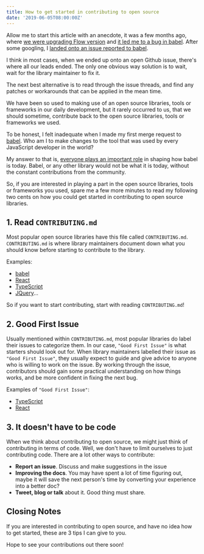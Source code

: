 ```yaml
---
title: How to get started in contributing to open source
date: '2019-06-05T08:00:00Z'
---
```


Allow me to start this article with an anecdote, it was a few months ago, where [we were upgrading Flow version](https://dev.wgao19.cc/2019-04-17__making-flow-happy-after-0.85/) and [it led me to a bug in babel](https://lihautan.com/parsing-error-flow-type-parameter-instantiation/). After some googling, I [landed onto an issue reported to babel](https://github.com/babel/babel/issues/9240).

I think in most cases, when we ended up onto an open Github issue, there's where all our leads ended. The only one obvious way solution is to wait, wait for the library maintainer to fix it.

The next best alternative is to read through the issue threads, and find any patches or workarounds that can be applied in the mean time.

We have been so used to making use of an open source libraries, tools or frameworks in our daily development, but it rarely occurred to us, that we should sometime, contribute back to the open source libraries, tools or frameworks we used.

To be honest, I felt inadequate when I made my first merge request to [babel](https://github.com/babel/babel). Who am I to make changes to the tool that was used by every JavaScript developer in the world?

My answer to that is, [everyone plays an important role](https://github.com/babel/babel/graphs/contributors) in shaping how babel is today. Babel, or any other library would not be what it is today, without the constant contributions from the community.

So, if you are interested in playing a part in the open source libraries, tools or frameworks you used, spare me a few more minutes to read my following two cents on how you could get started in contributing to open source libraries.

## 1. Read `CONTRIBUTING.md`

Most popular open source libraries have this file called `CONTRIBUTING.md`. `CONTRIBUTING.md` is where library maintainers document down what you should know before starting to contribute to the library.

Examples:
- [babel](https://github.com/babel/babel/blob/master/CONTRIBUTING.md)
- [React](https://github.com/facebook/react/blob/master/CONTRIBUTING.md)
- [TypeScript](https://github.com/microsoft/typescript/blob/master/CONTRIBUTING.md)
- [JQuery](https://github.com/jquery/jquery/blob/master/CONTRIBUTING.md)...

So if you want to start contributing, start with reading `CONTRIBUTING.md`!

## 2. Good First Issue

Usually mentioned within `CONTRIBUTING.md`, most popular libraries do label their issues to categorize them. In our case, `"Good First Issue"` is what starters should look out for. When library maintainers labelled their issue as `"Good First Issue"`, they usually expect to guide and give advice to anyone who is willing to work on the issue. By working through the issue, contributors should gain some practical understanding on how things works, and be more confident in fixing the next bug.

Examples of `"Good First Issue"`:
- [TypeScript](github.com/microsoft/TypeScript/issues?q=is%3Aopen+is%3Aissue+label%3A%22good+first+issue%22)
- [React](https://github.com/facebook/react/issues?q=is%3Aopen+is%3Aissue+label%3A%22good+first+issue%22)

## 3. It doesn't have to be code

When we think about contributing to open source, we might just think of contributing in terms of code. Well, we don't have to limit ourselves to just contributing code. There are a lot other ways to contribute:
- **Report an issue**. Discuss and make suggestions in the issue
- **Improving the docs**. You may have spent a lot of time figuring out, maybe it will save the next person's time by converting your experience into a better doc?
- **Tweet, blog or talk** about it. Good thing must share.

## Closing Notes

If you are interested in contributing to open source, and have no idea how to get started, these are 3 tips I can give to you.

Hope to see your contributions out there soon!